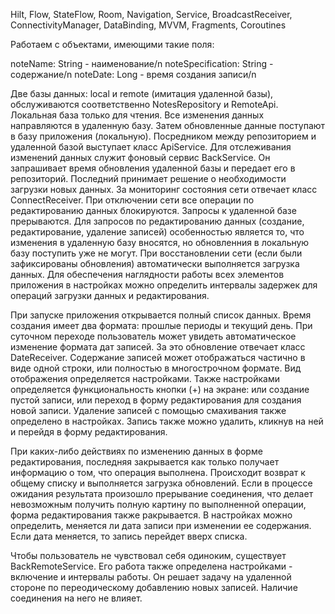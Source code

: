 Hilt, Flow, StateFlow, Room, Navigation, Service, BroadcastReceiver, ConnectivityManager, DataBinding, MVVM, Fragments, Coroutines

Работаем с объектами, имеющими такие поля:

noteName: String - наименование/n
noteSpecification: String - содержание/n
noteDate: Long - время создания записи/n

Две базы данных: local и remote (имитация удаленной базы), обслуживаются соответственно NotesRepository и RemoteApi.
Локальная база только для чтения. Все изменения данных направляются в удаленную базу. Затем обновленные данные поступают в базу приложения (локальную).
Посредником между репозиторием и удаленной базой выступает класс ApiService.
Для отслеживания изменений данных служит фоновый сервис BackService. Он запрашивает время обновления удаленной базы и передает его в репозиторий. Последний принимает решение о необходимости загрузки новых данных.
За мониторинг состояния сети отвечает класс ConnectReceiver. 
При отключении сети все операции по редактированию данных блокируются. Запросы к удаленной базе прерываются. Для запросов по редактированию данных (создание, редактирование, удаление записей) особенностью является то, что изменения в удаленную базу вносятся, но обновленния в локальную базу поступить уже не могут.
При восстановлении сети (если были зафиксированы обновления) автоматически выполняется загрузка данных.
Для обеспечения наглядности работы всех элементов приложения в настройках можно определить интервалы задержек для операций загрузки данных и редактирования.

При запуске приложения открывается полный список данных. Время создания имеет два формата: прошлые периоды и текущий день. При суточном переходе пользователь может увидеть автоматическое изменение формата дат записей. За это обновление отвечает класс DateReceiver.
Содержание записей может отображаться частично в виде одной строки, или полностью в многострочном формате. Вид отображения определяется настройками.
Также настройками определяется функциональность кнопки (+) на экране: или создание пустой записи, или переход в форму редактирования для создания новой записи.
Удаление записей с помощью смахивания также определено в настройках. Запись также можно удалить, кликнув на ней и перейдя в форму редактирования.

При каких-либо действиях по изменению данных в форме редактирования, последняя закрывается как только получает информацию о том, что операция выполнена. Происходит возврат к общему списку и выполняется загрузка обновлений.
Если в процессе ожидания результата произошло прерывание соединения, что делает невозможным получить полную картину по выполненной операции, форма редактирования также ракрывается.
В настройках можно определить, меняется ли дата записи при изменении ее содержания. Если дата меняется, то запись перейдет вверх списка.

Чтобы пользователь не чувствовал себя одиноким, существует BackRemoteService. Его работа также определена настройками - включение и интервалы работы. Он решает задачу на удаленной стороне по переодическому добавлению новых записей. Наличие соединения на него не влияет. 
